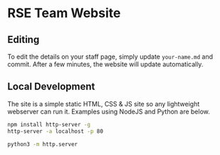 # RSE Team Website

## Editing 
To edit the details on your staff page, simply update `your-name.md` and commit. After a few minutes, the website will update automatically.

## Local Development

The site is a simple static HTML, CSS & JS site so any lightweight webserver can run it. Examples using NodeJS and Python are below.

```bash
npm install http-server -g
http-server -a localhost -p 80
```

```bash
python3 -m http.server
```
